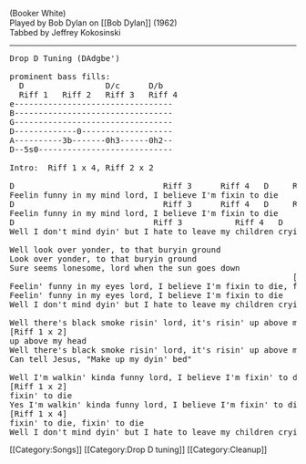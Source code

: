 (Booker White)<br>
Played by Bob Dylan on [[Bob Dylan]] (1962)<br>
Tabbed by Jeffrey Kokosinski

----
<pre class="verse">
Drop D Tuning (DAdgbe')

prominent bass fills:
  D                 D/c      D/b
  Riff 1   Riff 2   Riff 3   Riff 4
e---------------------------------
B---------------------------------
G---------------------------------
D-------------0-------------------
A----------3b-------0h3------0h2--
D--5s0----------------------------

Intro:  Riff 1 x 4, Riff 2 x 2

D                               Riff 3      Riff 4   D     Riff 2  x 2
Feelin funny in my mind lord, I believe I'm fixin to die
D                               Riff 3      Riff 4   D     Riff 2  x 2
Feelin funny in my mind lord, I believe I'm fixin to die
D                             Riff 3           Riff 4   D     Riff 2  x 2
Well I don't mind dyin' but I hate to leave my children cryin'

Well look over yonder, to that buryin ground
Look over yonder, to that buryin ground
Sure seems lonesome, lord when the sun goes down
                                                           [Riff 1 x 2]
Feelin' funny in my eyes lord, I believe I'm fixin to die, fixin to die
Feelin' funny in my eyes lord, I believe I'm fixin to die
Well I don't mind dyin' but I hate to leave my children cryin'

Well there's black smoke risin' lord, it's risin' up above my head,
[Riff 1 x 2]
up above my head
Well there's black smoke risin' lord, it's risin' up above my head
Can tell Jesus, "Make up my dyin' bed"

Well I'm walkin' kinda funny lord, I believe I'm fixin' to die,
[Riff 1 x 2]
fixin' to die
Yes I'm walkin' kinda funny lord, I believe I'm fixin' to die,
[Riff 1 x 4]
fixin' to die, fixin' to die
Well I don't mind dyin' but I hate to leave my children cryin'
</pre>

[[Category:Songs]]
[[Category:Drop D tuning]]
[[Category:Cleanup]]